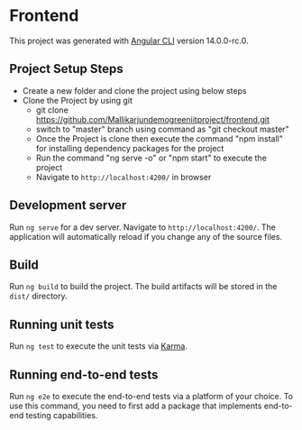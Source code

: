 # Frontend

This project was generated with [Angular CLI](https://github.com/angular/angular-cli) version 14.0.0-rc.0.

## Project Setup Steps

- Create a new folder and clone the project using below steps
- Clone the Project by using git
	- git clone https://github.com/Mallikarjundemogreeniitproject/frontend.git
	- switch to "master" branch using command as "git checkout master"
  - Once the Project is clone then execute the command "npm install" for installing dependency packages for the project
  - Run the command "ng serve -o" or "npm start" to execute the project
  - Navigate to `http://localhost:4200/` in browser


## Development server

Run `ng serve` for a dev server. Navigate to `http://localhost:4200/`. The application will automatically reload if you change any of the source files.

## Build

Run `ng build` to build the project. The build artifacts will be stored in the `dist/` directory.

## Running unit tests

Run `ng test` to execute the unit tests via [Karma](https://karma-runner.github.io).

## Running end-to-end tests

Run `ng e2e` to execute the end-to-end tests via a platform of your choice. To use this command, you need to first add a package that implements end-to-end testing capabilities.
